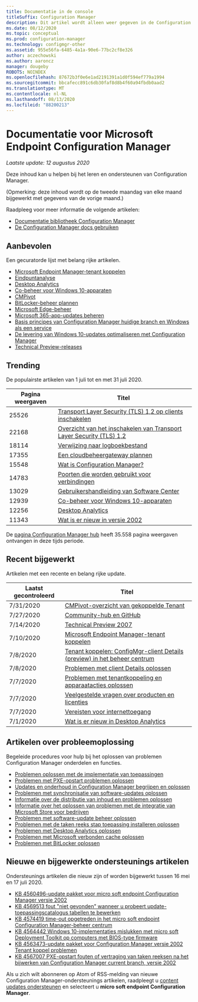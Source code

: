 ```yaml
---
title: Documentatie in de console
titleSuffix: Configuration Manager
description: Dit artikel wordt alleen weer gegeven in de Configuration Manager-console.
ms.date: 08/12/2020
ms.topic: conceptual
ms.prod: configuration-manager
ms.technology: configmgr-other
ms.assetid: 955e56fa-6485-4a1a-90e6-77bc2cf8e326
author: aczechowski
ms.author: aaroncz
manager: dougeby
ROBOTS: NOINDEX
ms.openlocfilehash: 87672b3f0e6e1ad2191391a1d0f594ef779a1994
ms.sourcegitcommit: bbcafecc891c6db30faf8d8b4f60a94fbdb0aad2
ms.translationtype: MT
ms.contentlocale: nl-NL
ms.lasthandoff: 08/13/2020
ms.locfileid: "88200213"
---
```

<!-- 
- Feature 1357546
- This page displays in-console, under the Community workspace, Documentation node. 
- Don't use any relative links; must be full https://docs.microsoft.com and language neutral
- Process: https://microsoft.sharepoint.com/teams/ConfigMgr/Documents/ContentPub/Data%20collection%20process%20for%20Feature%201357546%20In-console%20documentation.docx?web=1
-->

# <a name="microsoft-endpoint-configuration-manager-documentation"></a>Documentatie voor Microsoft Endpoint Configuration Manager

*Laatste update: 12 augustus 2020*

Deze inhoud kan u helpen bij het leren en ondersteunen van Configuration Manager.

(Opmerking: deze inhoud wordt op de tweede maandag van elke maand bijgewerkt met gegevens van de vorige maand.)

Raadpleeg voor meer informatie de volgende artikelen:

- [Documentatie bibliotheek Configuration Manager](https://docs.microsoft.com/mem/configmgr)  
- [De Configuration Manager docs gebruiken](https://docs.microsoft.com/mem/configmgr/core/understand/use-docs)

## <a name="recommended"></a>Aanbevolen

Een gecuratorde lijst met belang rijke artikelen.

- [Microsoft Endpoint Manager-tenant koppelen](https://docs.microsoft.com/mem/configmgr/tenant-attach/)
- [Eindpuntanalyse](https://docs.microsoft.com/mem/analytics/)
- [Desktop Analytics](https://docs.microsoft.com/mem/configmgr/desktop-analytics/)
- [Co-beheer voor Windows 10-apparaten](https://docs.microsoft.com/mem/configmgr/comanage/)  
- [CMPivot](https://docs.microsoft.com/mem/configmgr/core/servers/manage/cmpivot)  
- [BitLocker-beheer plannen](https://docs.microsoft.com/mem/configmgr/protect/plan-design/bitlocker-management)  
- [Microsoft Edge-beheer](https://docs.microsoft.com/mem/configmgr/apps/deploy-use/deploy-edge)  
- [Microsoft 365-app-updates beheren](https://docs.microsoft.com/mem/configmgr/sum/deploy-use/manage-office-365-proplus-updates)  
- [Basis principes van Configuration Manager huidige branch en Windows als een service](https://docs.microsoft.com/mem/configmgr/core/understand/configuration-manager-and-windows-as-service)
- [De levering van Windows 10-updates optimaliseren met Configuration Manager](https://docs.microsoft.com/mem/configmgr/sum/deploy-use/optimize-windows-10-update-delivery)
- [Technical Preview-releases](https://docs.microsoft.com/mem/configmgr/core/get-started/technical-preview)

## <a name="trending"></a>Trending

De populairste artikelen van 1 juli tot en met 31 juli 2020.

| Pagina weergaven | Titel |
|------------|-------|
| 25526 | [Transport Layer Security (TLS) 1,2 op clients inschakelen](https://docs.microsoft.com/mem/configmgr/core/plan-design/security/enable-tls-1-2-client) |
| 22168 | [Overzicht van het inschakelen van Transport Layer Security (TLS) 1,2](https://docs.microsoft.com/mem/configmgr/core/plan-design/security/enable-tls-1-2) |
| 18114 | [Verwijzing naar logboekbestand](https://docs.microsoft.com/mem/configmgr/core/plan-design/hierarchy/log-files) |
| 17355 | [Een cloudbeheergateway plannen](https://docs.microsoft.com/mem/configmgr/core/clients/manage/cmg/plan-cloud-management-gateway) |
| 15548 | [Wat is Configuration Manager?](https://docs.microsoft.com/mem/configmgr/core/understand/introduction) |
| 14783 | [Poorten die worden gebruikt voor verbindingen](https://docs.microsoft.com/mem/configmgr/core/plan-design/hierarchy/ports) |
| 13029 | [Gebruikershandleiding van Software Center](https://docs.microsoft.com/mem/configmgr/core/understand/software-center) |
| 12939 | [Co-beheer voor Windows 10-apparaten](https://docs.microsoft.com/mem/configmgr/comanage/overview) |
| 12256 | [Desktop Analytics](https://docs.microsoft.com/mem/configmgr/desktop-analytics/overview) |
| 11343 | [Wat is er nieuw in versie 2002](https://docs.microsoft.com/mem/configmgr/core/plan-design/changes/whats-new-in-version-2002) |

De [pagina Configuration Manager hub](https://docs.microsoft.com/mem/configmgr/) heeft 35.558 pagina weergaven ontvangen in deze tijds periode.

## <a name="recently-updated"></a>Recent bijgewerkt

Artikelen met een recente en belang rijke update.

| Laatst gecontroleerd | Titel |
|---------------|-------|
| 7/31/2020 | [CMPivot-overzicht van gekoppelde Tenant](https://docs.microsoft.com/mem/configmgr/tenant-attach/cmpivot-overview-attached) |
| 7/27/2020 | [Community-hub en GitHub](https://docs.microsoft.com/mem/configmgr/core/servers/manage/community-hub) |
| 7/14/2020 | [Technical Preview 2007](https://docs.microsoft.com/mem/configmgr/core/get-started/2020/technical-preview-2007) |
| 7/10/2020 | [Microsoft Endpoint Manager-tenant koppelen](https://docs.microsoft.com/mem/configmgr/tenant-attach/device-sync-actions) |
| 7/8/2020 | [Tenant koppelen: ConfigMgr-client Details (preview) in het beheer centrum](https://docs.microsoft.com/mem/configmgr/tenant-attach/client-details) |
| 7/8/2020 | [Problemen met client Details oplossen](https://docs.microsoft.com/mem/configmgr/tenant-attach/troubleshoot-client-details) |
| 7/7/2020 | [Problemen met tenantkoppeling en apparaatacties oplossen](https://docs.microsoft.com/mem/configmgr/tenant-attach/troubleshoot) |
| 7/7/2020 | [Veelgestelde vragen over producten en licenties](https://docs.microsoft.com/mem/configmgr/core/understand/product-and-licensing-faq) |
| 7/7/2020 | [Vereisten voor internettoegang](https://docs.microsoft.com/mem/configmgr/core/plan-design/network/internet-endpoints) |
| 7/1/2020 | [Wat is er nieuw in Desktop Analytics](https://docs.microsoft.com/mem/configmgr/desktop-analytics/whats-new) |

## <a name="troubleshooting-articles"></a>Artikelen over probleemoplossing

Begeleide procedures voor hulp bij het oplossen van problemen Configuration Manager onderdelen en functies.

- [Problemen oplossen met de implementatie van toepassingen](https://docs.microsoft.com/mem/configmgr/apps/understand/app-deployment-technical-reference)
- [Problemen met PXE-opstart problemen oplossen](https://support.microsoft.com/help/4468612)
- [Updates en onderhoud in Configuration Manager begrijpen en oplossen](https://support.microsoft.com/help/4490424)
- [Problemen met synchronisatie van software-updates oplossen](https://support.microsoft.com/help/10059)
- [Informatie over de distributie van inhoud en problemen oplossen](https://support.microsoft.com/help/4482728)
- [Informatie over het oplossen van problemen met de integratie van Microsoft Store voor bedrijven](https://docs.microsoft.com/mem/configmgr/apps/deploy-use/troubleshoot-microsoft-store-for-business-integration)
- [Problemen met software-update beheer oplossen](https://support.microsoft.com/help/10680)
- [Problemen met de taken reeks stap toepassing installeren oplossen](https://support.microsoft.com/help/18408/)
- [Problemen met Desktop Analytics oplossen](https://docs.microsoft.com/mem/configmgr/desktop-analytics/troubleshooting)
- [Problemen met Microsoft verbonden cache oplossen](https://docs.microsoft.com/mem/configmgr/core/servers/deploy/configure/troubleshoot-microsoft-connected-cache)
- [Problemen met BitLocker oplossen](https://docs.microsoft.com/mem/configmgr/protect/tech-ref/bitlocker/troubleshoot)

## <a name="new-and-updated-support-articles"></a>Nieuwe en bijgewerkte ondersteunings artikelen

Ondersteunings artikelen die nieuw zijn of worden bijgewerkt tussen 16 mei en 17 juli 2020.

- [KB 4560496-update pakket voor micro soft endpoint Configuration Manager versie 2002](https://support.microsoft.com/help/4560496)
- [KB 4569513 fout "niet gevonden" wanneer u probeert update-toepassingscatalogus tabellen te bewerken](https://support.microsoft.com/help/4569513)
- [KB 4574419 time-out opgetreden in het micro soft endpoint Configuration Manager-beheer centrum](https://support.microsoft.com/help/4574416)
- [KB 4564442 Windows 10-implementaties mislukken met micro soft Deployment Toolkit op computers met BIOS-type firmware](https://support.microsoft.com/help/4564442)
- [KB 4563473-update pakket voor Configuration Manager versie 2002 Tenant koppel problemen](https://support.microsoft.com/help/4563473)
- [KB 4567007 PXE-opstart fouten of vertraging van taken reeksen na het bijwerken van Configuration Manager current branch, versie 2002](https://support.microsoft.com/help/4567007)

Als u zich wilt abonneren op Atom of RSS-melding van nieuwe Configuration Manager-ondersteunings artikelen, raadpleegt u [content updates ondersteunen](https://support.microsoft.com/help/4089498/) en selecteert u **micro soft endpoint Configuration Manager**.  
